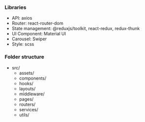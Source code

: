 ### Libraries

-  API: axios
-  Router: react-router-dom
-  State management: @reduxjs/toolkit, react-redux, redux-thunk
-  UI Component: Material UI
-  Carousel: Swiper
-  Style: scss

### Folder structure

-  src/
   -  assets/
   -  components/
   -  hooks/
   -  layouts/
   -  middleware/
   -  pages/
   -  routers/
   -  services/
   -  utils/
